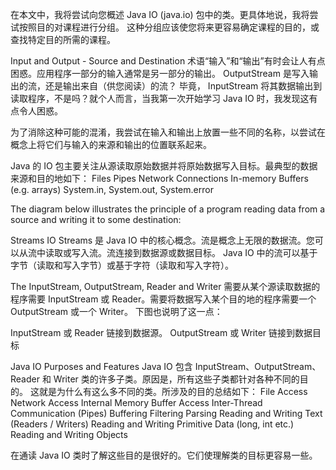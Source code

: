 在本文中，我将尝试向您概述 Java IO (java.io) 包中的类。更具体地说，我将尝试按照目的对课程进行分组。
这种分组应该使您将来更容易确定课程的目的，或查找特定目的所需的课程。

Input and Output - Source and Destination
术语“输入”和“输出”有时会让人有点困惑。应用程序一部分的输入通常是另一部分的输出。 OutputStream 是写入输出的流，还是输出来自（供您阅读）的流？
毕竟， InputStream 将其数据输出到读取程序，不是吗？就个人而言，当我第一次开始学习 Java IO 时，我发现这有点令人困惑。

为了消除这种可能的混淆，我尝试在输入和输出上放置一些不同的名称，以尝试在概念上将它们与输入的来源和输出的位置联系起来。

Java 的 IO 包主要关注从源读取原始数据并将原始数据写入目标。最典型的数据来源和目的地如下：
Files
Pipes
Network Connections
In-memory Buffers (e.g. arrays)
System.in, System.out, System.error

The diagram below illustrates the principle of a program reading data from a source and writing it to some destination:

Streams
IO Streams 是 Java IO 中的核心概念。流是概念上无限的数据流。您可以从流中读取或写入流。流连接到数据源或数据目标。 
Java IO 中的流可以基于字节（读取和写入字节）或基于字符（读取和写入字符）。

The InputStream, OutputStream, Reader and Writer
需要从某个源读取数据的程序需要 InputStream 或 Reader。需要将数据写入某个目的地的程序需要一个 OutputStream 或一个 Writer。
下图也说明了这一点：

InputStream 或 Reader 链接到数据源。 OutputStream 或 Writer 链接到数据目标

Java IO Purposes and Features
Java IO 包含 InputStream、OutputStream、Reader 和 Writer 类的许多子类。原因是，所有这些子类都针对各种不同的目的。
这就是为什么有这么多不同的类。所涉及的目的总结如下：
File Access
Network Access
Internal Memory Buffer Access
Inter-Thread Communication (Pipes)
Buffering
Filtering
Parsing
Reading and Writing Text (Readers / Writers)
Reading and Writing Primitive Data (long, int etc.)
Reading and Writing Objects


在通读 Java IO 类时了解这些目的是很好的。它们使理解类的目标更容易一些。